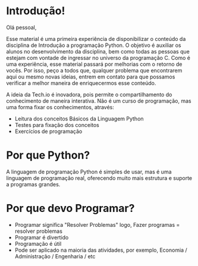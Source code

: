 # Introdução!

Olá pessoal,

Esse material é uma primeira experiência de disponibilizar o conteúdo da disciplina de Introdução a programação Python. O objetivo é auxiliar os alunos no desenvolvimento da disciplina, bem como todas as pessoas que estejam com vontade de ingressar no universo da programação C.
Como é uma experiência, esse material passará por melhorias com o retorno de vocês. Por isso, peço a todos que, qualquer problema que encontrarem aqui ou mesmo novas ideias, entrem em contato para que possamos verificar a melhor maneira de enriquecermos esse conteúdo.

A ideia da Tech.io é inovadora, pois permite o compartilhamento do conhecimento de maneira interativa. Não é um curso de programação, mas uma forma fixar os conhecimentos, através:

+ Leitura dos conceitos Básicos da Linguagem Python
+ Testes para fixação dos conceitos
+ Exercícios de programação

# Por que Python?

A linguagem de programação Python é simples de usar, mas é uma linguagem de programação real, oferecendo muito mais estrutura e suporte a programas grandes. 

# Por que devo Programar?

+ Programar significa "Resolver Problemas" logo,
                  Fazer programas = resolver problemas
+ Programar é divertido
+ Programação é útil
+ Pode ser aplicado na maioria das atividades, por exemplo, Economia / Administração / Engenharia / etc

